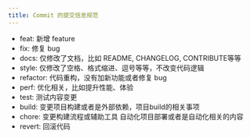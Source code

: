 ```yaml
---
title: Commit 的提交信息规范
---
```

- feat: 新增 feature
- fix: 修复 bug
- docs: 仅修改了文档，比如 README, CHANGELOG, CONTRIBUTE等等
- style: 仅修改了空格、格式缩进、逗号等等，不改变代码逻辑
- refactor: 代码重构，没有加新功能或者修复 bug
- perf: 优化相关，比如提升性能、体验
- test: 测试内容变更
- build: 变更项目构建或者是外部依赖，项目build的相关事项
- chore: 变更构建流程或辅助工具 自动化项目部署或者是自动化相关的内容
- revert: 回滚代码